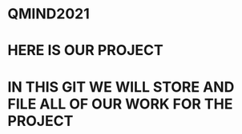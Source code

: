 # QMIND2021
# HERE IS OUR PROJECT
# IN THIS GIT WE WILL STORE AND FILE ALL OF OUR WORK FOR THE PROJECT
